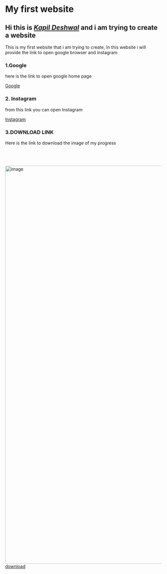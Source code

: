 <html> 
<head>
<title> MY FIRST HTML SITE  </title>
</head>
<body>
  <h1> My first website  </h1>
  <h2> Hi this is <b><u><i>Kapil Deshwal</b></u></i> and i am trying to create a website</h2>
  <p> This is my first website that i am trying to create,  In this website i will provide the link to open google browser and  instagram </p>
<h3> <b>1.Google </b> </h3>
<p> here is the link to open google home page  </p>
<a href="https://www.google.com" target="_blank" title="open Google in new tab"> Google</a>
<h3> <b>2. Instagram</b> </h3>
<p> from this link you can open Instagram</p>
<a href="http://www.instagram.com" target="_blank" title="by clicking here you can open instagram"> Instagram </a>
<h3> 3.DOWNLOAD LINK</h3>
<P> Here is the link to download the image of my progress</P>
<br>
<br>
<br>
<img src="24.jpg" alt="image" width="1080" height="1280">
<br>
<a href="cv.pdf"> download</a>
<br>
<br>
</body> 
</html>
